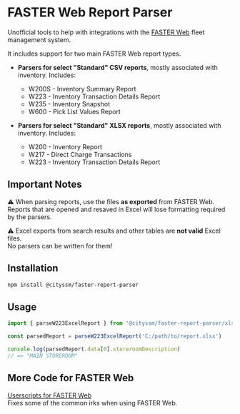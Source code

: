 # FASTER Web Report Parser

Unofficial tools to help with integrations with the
[FASTER Web](https://fasterasset.com/products/fleet-management-software/)
fleet management system.

It includes support for two main FASTER Web report types.

- **Parsers for select "Standard" CSV reports**,
  mostly associated with inventory.
  Includes:

  - W200S - Inventory Summary Report
  - W223 - Inventory Transaction Details Report
  - W235 - Inventory Snapshot
  - W600 - Pick List Values Report

- **Parsers for select "Standard" XLSX reports**,
  mostly associated with inventory.
  Includes:

  - W200 - Inventory Report
  - W217 - Direct Charge Transactions
  - W223 - Inventory Transaction Details Report

## Important Notes

⚠️ When parsing reports, use the files **as exported** from FASTER Web.<br />
Reports that are opened and resaved in Excel will lose formatting required by the parsers.

⚠️ Excel exports from search results and other tables are **not valid** Excel files.<br />
No parsers can be written for them!

## Installation

```sh
npm install @cityssm/faster-report-parser
```

## Usage

```javascript
import { parseW223ExcelReport } from '@cityssm/faster-report-parser/xlsx'

const parsedReport = parseW223ExcelReport('C:/path/to/report.xlsx')

console.log(parsedReport.data[0].storeroomDescription)
// => "MAIN STOREROOM"
```

## More Code for FASTER Web

[Userscripts for FASTER Web](https://cityssm.github.io/userscripts/#userscripts-for-faster-web)<br />
Fixes some of the common irks when using FASTER Web.
